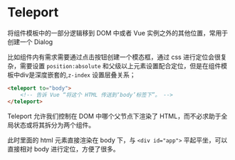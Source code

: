 # Teleport
将组件模板中的一部分逻辑移到 DOM 中或者 Vue 实例之外的其他位置，常用于创建一个 Dialog

比如组件内有需求需要通过点击按钮创建一个模态框，通过 css 进行定位会很复杂，需要设置 `position:absolute` 和父级以上元素设置配合定位，但是在组件模板中div是深度嵌套的,`z-index` 设置层叠关系；

```html
<teleport to="body">
    <!-- 告诉 Vue “将这个 HTML 传送到‘body’标签下”。 -->
</teleport>
```

Teleport 允许我们控制在 DOM 中哪个父节点下渲染了 HTML，而不必求助于全局状态或将其拆分为两个组件。

此时里面的 html 元素直接渲染在 body 下，与 `<div id="app">` 平起平坐，可以直接相对 body 进行定位，方便了很多。